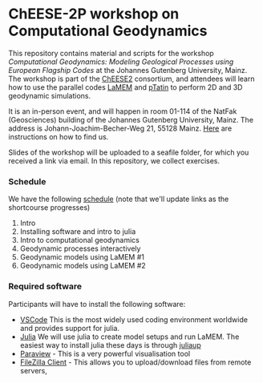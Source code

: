 # ChEESE-2P workshop on Computational Geodynamics

This repository contains material and scripts for the workshop _Computational Geodynamics: Modeling Geological Processes using European Flagship Codes_ at the Johannes Gutenberg University, Mainz. The workshop is part of the [ChEESE2](https://cheese2.eu) consortium, and attendees will learn how to use the parallel codes [LaMEM](https://github.com/UniMainzGeo/LaMEM) and [pTatin](https://bitbucket.org/dmay/ptatin-total-dev.git) to perform 2D and 3D geodynamic simulations.

It is an in-person event, and will happen in room 01-114 of the NatFak (Geosciences) building of the Johannes Gutenberg University, Mainz. The address is Johann-Joachim-Becher-Weg 21, 55128 Mainz. [Here](https://www.geosciences.uni-mainz.de/how-to-find-us/) are instructions on how to find us.

Slides of the workshop will be uploaded to a seafile folder, for which you received a link via email. In this repository, we collect exercises.

### Schedule
We have the following [schedule](Program-Computational-geodynamics-Modeling-Geological-Processes-using-European-Flagship-Codes.pdf) (note that we'll update links as the shortcourse progresses) 
1. Intro
2. Installing software and intro to julia
3. Intro to computational geodynamics
4. Geodynamic processes interactively 
5. Geodynamic models using LaMEM #1
6. Geodynamic models using LaMEM #2
   
### Required software
Participants will have to install the following software:
- [VSCode](https://code.visualstudio.com/download) This is the most widely used coding environment worldwide and provides support for julia.
- [Julia](https://julialang.org) We will use julia to create model setups and run LaMEM. The easiest way to install julia these days is through [juliaup](https://github.com/JuliaLang/juliaup)
- [Paraview](https://www.paraview.org) - This is a very powerful visualisation tool
- [FileZilla Client](https://filezilla-project.org) - This allows you to upload/download files from remote servers,

